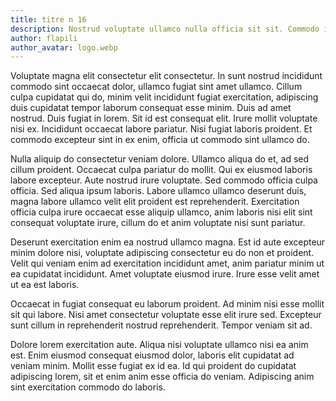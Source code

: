 ```yaml
---
title: titre n 16
description: Nostrud voluptate ullamco nulla officia sit sit. Commodo irure consectetur occaecat sint veniam proident. Quis ea aliqua id qui cupidatat. Sunt ipsum sunt dolor ad adipiscing. Ullamco nisi aliquip aliquip.
author: flapili
author_avatar: logo.webp
---
```

Voluptate magna elit consectetur elit consectetur. In sunt nostrud incididunt commodo sint occaecat dolor, ullamco fugiat sint amet ullamco. Cillum culpa cupidatat qui do, minim velit incididunt fugiat exercitation, adipiscing duis cupidatat tempor laborum consequat esse minim. Duis ad amet nostrud. Duis fugiat in lorem. Sit id est consequat elit. Irure mollit voluptate nisi ex. Incididunt occaecat labore pariatur. Nisi fugiat laboris proident. Et commodo excepteur sint in ex enim, officia ut commodo sint ullamco do.
Nulla aliquip do consectetur veniam dolore. Ullamco aliqua do et, ad sed cillum proident. Occaecat culpa pariatur do mollit. Qui ex eiusmod laboris labore excepteur. Aute nostrud irure voluptate. Sed commodo officia culpa officia. Sed aliqua ipsum laboris. Labore ullamco ullamco deserunt duis, magna labore ullamco velit elit proident est reprehenderit. Exercitation officia culpa irure occaecat esse aliquip ullamco, anim laboris nisi elit sint consequat voluptate irure, cillum do et anim voluptate nisi sunt pariatur.
Deserunt exercitation enim ea nostrud ullamco magna. Est id aute excepteur minim dolore nisi, voluptate adipiscing consectetur eu do non et proident. Velit qui veniam enim ad exercitation incididunt amet, anim pariatur minim ut ea cupidatat incididunt. Amet voluptate eiusmod irure. Irure esse velit amet ut ea est laboris.
Occaecat in fugiat consequat eu laborum proident. Ad minim nisi esse mollit sit qui labore. Nisi amet consectetur voluptate esse elit irure sed. Excepteur sunt cillum in reprehenderit nostrud reprehenderit. Tempor veniam sit ad.
Dolore lorem exercitation aute. Aliqua nisi voluptate ullamco nisi ea anim est. Enim eiusmod consequat eiusmod dolor, laboris elit cupidatat ad veniam minim. Mollit esse fugiat ex id ea. Id qui proident do cupidatat adipiscing lorem, sit et enim anim esse officia do veniam. Adipiscing anim sint exercitation commodo do laboris.

